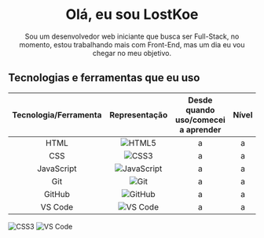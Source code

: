 <h1 align="center">Olá, eu sou LostKoe</h1>
<p align="center">Sou um desenvolvedor web iniciante que busca ser Full-Stack, no momento, estou trabalhando mais com Front-End, mas um dia eu vou chegar no meu objetivo.</p>

<h2>Tecnologias e ferramentas que eu uso</h2>

| Tecnologia/Ferramenta | Representação | Desde quando uso/comecei a aprender | Nível |
| :-------------------: | :-----------: | :---------------------------------: | :---: |
| HTML | ![HTML5](https://img.shields.io/badge/-HTML5-E34F26?style=flat&logo=html5&logoColor=fff) | a | a |
| CSS | ![CSS3](https://img.shields.io/badge/-CSS3-1572B6?style=flat&logo=css3&logoColor=fff) | a | a |
| JavaScript | ![JavaScript](https://img.shields.io/badge/-JavaScript-F7DF1E?style=flat&logo=javascript&logoColor=000) | a | a |
| Git | ![Git](https://img.shields.io/badge/-Git-F05032?style=flat&logo=git&logoColor=fff) | a | a |
| GitHub | ![GitHub](https://img.shields.io/badge/-GitHub-181717?style=flat&logo=github&logoColor=fff) | a | a |
| VS Code | ![VS Code](https://img.shields.io/badge/-VSCode-007ACC?style=flat&logo=visual-studio-code&logoColor=fff) | a | a |

![CSS3](https://img.shields.io/badge/-CSS3-1572B6?style=flat&logo=css3&logoColor=fff)
![VS Code](https://img.shields.io/badge/-VSCode-007ACC?style=flat&logo=visual-studio-code&logoColor=fff)
